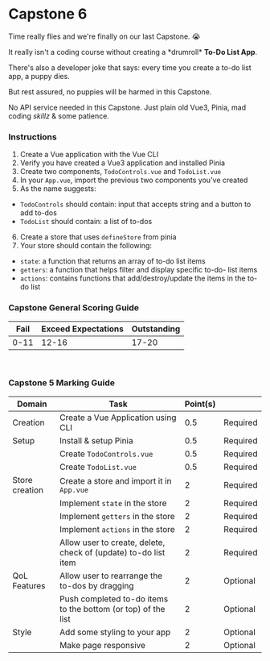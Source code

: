 # Capstone 6

Time really flies and we're finally on our last Capstone. 😭

It really isn't a coding course without creating a \*drumroll\* **To-Do List App**.

There's also a developer joke that says: every time you create a to-do list app, a puppy dies.

But rest assured, no puppies will be harmed in this Capstone.

No API service needed in this Capstone.
Just plain old Vue3, Pinia, mad coding _skillz_ & some patience.

### Instructions

1. Create a Vue application with the Vue CLI
2. Verify you have created a Vue3 application and installed Pinia
3. Create two components, `TodoControls.vue` and `TodoList.vue`
4. In your `App.vue`, import the previous two components you've created
5. As the name suggests:

- `TodoControls` should contain: input that accepts string and a button to add to-dos
- `TodoList` should contain: a list of to-dos

6. Create a store that uses `defineStore` from pinia
7. Your store should contain the following:

- `state`: a function that returns an array of to-do list items
- `getters`: a function that helps filter and display specific to-do- list items
- `actions`: contains functions that add/destroy/update the items in the to-do list

### Capstone General Scoring Guide

| Fail | Exceed Expectations | Outstanding |
| ---- | ------------------- | ----------- |
| 0-11 | 12-16               | 17-20       |

<br/>

### Capstone 5 Marking Guide

| Domain         | Task                                                            | Point(s) |          |
| -------------- | --------------------------------------------------------------- | -------- | -------- |
| Creation       | Create a Vue Application using CLI                              | 0.5      | Required |
| Setup          | Install & setup Pinia                                           | 0.5      | Required |
|                | Create `TodoControls.vue`                                       | 0.5      | Required |
|                | Create `TodoList.vue`                                           | 0.5      | Required |
| Store creation | Create a store and import it in `App.vue`                       | 2        | Required |
|                | Implement `state` in the store                                  | 2        | Required |
|                | Implement `getters` in the store                                | 2        | Required |
|                | Implement `actions` in the store                                | 2        | Required |
|                | Allow user to create, delete, check of (update) to-do list item | 2        | Required |
| QoL Features   | Allow user to rearrange the to-dos by dragging                  | 2        | Optional |
|                | Push completed to-do items to the bottom (or top) of the list   | 2        | Optional |
| Style          | Add some styling to your app                                    | 2        | Optional |
|                | Make page responsive                                            | 2        | Optional |
